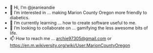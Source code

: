 - 👋 Hi, I’m @jeanieandie
- 👀 I’m interested in ... making Marion County Oregon more friendly to diabetics.
- 🌱 I’m currently learning ... how to create software useful to me.
- 💞️ I’m looking to collaborate on ... gamifying the less awesome bits of life.
- 📫 How to reach me ... archie97305@gmail.com or https://en.m.wikiversity.org/wiki/User:MarionCountyOregon

<!---
jeanieandie/jeanieandie is a ✨ special ✨ repository because its `README.md` (this file) appears on your GitHub profile.
You can click the Preview link to take a look at your changes.
--->
